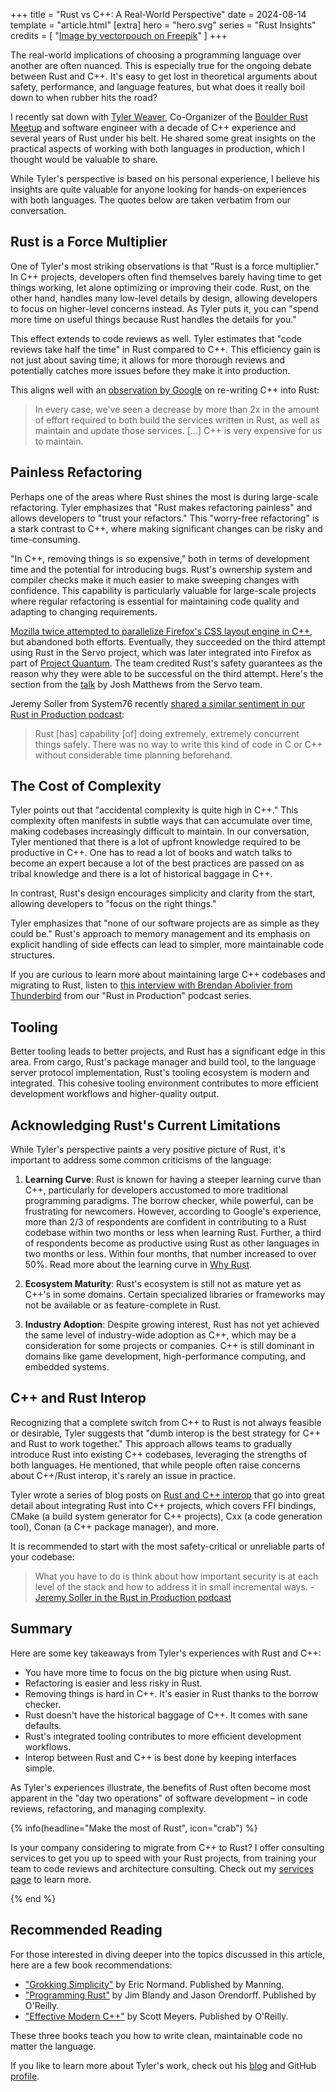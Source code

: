 +++
title = "Rust vs C++: A Real-World Perspective"
date = 2024-08-14
template = "article.html"
[extra]
hero = "hero.svg"
series = "Rust Insights"
credits = [
  "<a href='https://www.freepik.com'>Image by vectorpouch on Freepik</a>"
]
+++

The real-world implications of choosing a programming language over another are often nuanced.
This is especially true for the ongoing debate between Rust and C++.
It's easy to get lost in theoretical arguments about safety, performance, and language features,
but what does it really boil down to when rubber hits the road?

I recently sat down with [Tyler Weaver](https://tylerjw.dev), 
Co-Organizer of the [Boulder Rust Meetup](https://www.meetup.com/boulder-rust-meetup/)
and software engineer with a decade of C++ experience and several years of Rust under his belt. He shared some great insights on the practical aspects of working with both languages in production, which I thought would be valuable to share.

While Tyler's perspective is based on his personal experience, I believe his insights are quite valuable for anyone looking for hands-on experiences with both languages.
The quotes below are taken verbatim from our conversation. 

## Rust is a Force Multiplier

One of Tyler's most striking observations is that "Rust is a force multiplier." In C++ projects, developers often find themselves barely having time to get things working, let alone optimizing or improving their code. Rust, on the other hand, handles many low-level details by design, allowing developers to focus on higher-level concerns instead.
As Tyler puts it, you can "spend more time on useful things because Rust handles the details for you."

This effect extends to code reviews as well. Tyler estimates that "code reviews take half the time" in Rust compared to C++. This efficiency gain is not just about saving time; it allows for more thorough reviews and potentially catches more issues before they make it into production.

This aligns well with an [observation by Google](https://youtu.be/6mZRWFQRvmw?t=27012) on re-writing C++ into Rust:

> In every case, we've seen a decrease by more than 2x in the amount of effort required to both 
> build the services written in Rust, as well as maintain and update those services. [...]
> C++ is very expensive for us to maintain.

## Painless Refactoring

Perhaps one of the areas where Rust shines the most is during large-scale refactoring.
Tyler emphasizes that "Rust makes refactoring painless" and allows developers to "trust your refactors." This "worry-free refactoring" is a stark contrast to C++, where making significant changes can be risky and time-consuming.

"In C++, removing things is so expensive," both in terms of development time and the potential for introducing bugs. Rust's ownership system and compiler checks make it much easier to make sweeping changes with confidence. This capability is particularly valuable for large-scale projects where regular refactoring is essential for maintaining code quality and adapting to changing requirements.

[Mozilla twice attempted to parallelize Firefox's CSS layout engine in C++](https://news.ycombinator.com/item?id=21980890), but abandoned both efforts.
Eventually, they succeeded on the third attempt using Rust in the Servo project, which was later integrated into Firefox as part of [Project Quantum](https://hacks.mozilla.org/2017/08/inside-a-super-fast-css-engine-quantum-css-aka-stylo/).
The team credited Rust's safety guarantees as the reason why they were able to be successful on the third attempt. Here's the section from the [talk](https://www.youtube.com/watch?v=Y6SSTRr2mFU) by Josh Matthews from the Servo team.

Jeremy Soller from System76 recently [shared a similar sentiment in our Rust in Production podcast](https://corrode.dev/podcast/s02e07-system76/?t=1%3A13%3A18):

> Rust [has] capability [of] doing extremely, extremely concurrent things safely. There was no way to write this kind of code in C or C++ without considerable time planning beforehand.

## The Cost of Complexity

Tyler points out that "accidental complexity is quite high in C++." This complexity often manifests in subtle ways that can accumulate over time, making codebases increasingly difficult to maintain. 
In our conversation, Tyler mentioned that there is a lot of upfront knowledge required to be productive in C++. 
One has to read a lot of books and watch talks to become an expert because a lot of the best practices are passed on
as tribal knowledge and there is a lot of historical baggage in C++.

In contrast, Rust's design encourages simplicity and clarity from the start, allowing developers to "focus on the right things."

Tyler emphasizes that "none of our software projects are as simple as they could be." Rust's approach to memory management and its emphasis on explicit handling of side effects can lead to simpler, more maintainable code structures.

If you are curious to learn more about maintaining large C++ codebases and migrating to Rust, listen to [this interview with Brendan Abolivier from Thunderbird](https://corrode.dev/podcast/s02e03-thunderbird) from our "Rust in Production" podcast series.

## Tooling

Better tooling leads to better projects, and Rust has a significant edge in this area. From cargo, Rust's package manager and build tool, to the language server protocol implementation, Rust's tooling ecosystem is modern and integrated. This cohesive tooling environment contributes to more efficient development workflows and higher-quality output.

## Acknowledging Rust's Current Limitations

While Tyler's perspective paints a very positive picture of Rust, it's important to address some common criticisms of the language:

1. **Learning Curve**: Rust is known for having a steeper learning curve than C++, particularly for developers accustomed to more traditional programming paradigms. The borrow checker, while powerful, can be frustrating for newcomers.
However, according to Google's experience, more than 2/3 of respondents are confident in contributing to a Rust codebase within two months or less when learning Rust. Further, a third of respondents become as productive using Rust as other languages in two months or less. Within four months, that number increased to over 50%.
 Read more about the learning curve in [Why Rust](https://corrode.dev/blog/why-rust/).

2. **Ecosystem Maturity**: Rust's ecosystem is still not as mature yet as C++'s in some domains. Certain specialized libraries or frameworks may not be available or as feature-complete in Rust.

3. **Industry Adoption**: Despite growing interest, Rust has not yet achieved the same level of industry-wide adoption as C++, which may be a consideration for some projects or companies. C++ is still dominant in domains like game development, high-performance computing, and embedded systems.


## C++ and Rust Interop

Recognizing that a complete switch from C++ to Rust is not always feasible or desirable, Tyler suggests that "dumb interop is the best strategy for C++ and Rust to work together." This approach allows teams to gradually introduce Rust into existing C++ codebases, leveraging the strengths of both languages. He mentioned, that while people often raise concerns about C++/Rust interop, it's rarely an issue in practice.

Tyler wrote a series of blog posts on [Rust and C++ interop](https://tylerjw.dev/posts/rust-cpp-interop/) that go into great detail about integrating Rust into C++ projects, which covers FFI bindings, CMake (a build system generator for C++ projects), Cxx (a code generation tool), Conan (a C++ package manager), and more.

It is recommended to start with the most safety-critical or unreliable parts of your codebase:

> What you have to do is think about how important security is at each level of the stack and how to address it in small incremental ways. - [Jeremy Soller in the Rust in Production podcast](https://corrode.dev/podcast/s02e07-system76/?t=47%3A52)

## Summary

Here are some key takeaways from Tyler's experiences with Rust and C++:

- You have more time to focus on the big picture when using Rust.
- Refactoring is easier and less risky in Rust.
- Removing things is hard in C++. It's easier in Rust thanks to the borrow checker.
- Rust doesn't have the historical baggage of C++. It comes with sane defaults.
- Rust's integrated tooling contributes to more efficient development workflows.
- Interop between Rust and C++ is best done by keeping interfaces simple. 

As Tyler's experiences illustrate, the benefits of Rust often become most apparent in the "day two operations" of software development – in code reviews, refactoring, and managing complexity.

{% info(headline="Make the most of Rust", icon="crab") %}

Is your company considering to migrate from C++ to Rust? 
I offer consulting services to get you up to speed with your Rust projects, from training your team to code reviews and architecture consulting. 
Check out my [services page](/services) to learn more.

{% end %}

## Recommended Reading

For those interested in diving deeper into the topics discussed in this article, here are a few book recommendations:

- ["Grokking Simplicity"](https://www.manning.com/books/grokking-simplicity) by Eric Normand. Published by Manning.
- ["Programming Rust"](https://www.oreilly.com/library/view/programming-rust-2nd/9781492052586/) by Jim Blandy and Jason Orendorff. Published by O'Reilly.
- ["Effective Modern C++"](https://www.oreilly.com/library/view/effective-modern-c/9781491908419/) by Scott Meyers. Published by O'Reilly.

These three books teach you how to write clean, maintainable code no matter the language.

If you like to learn more about Tyler's work, check out his [blog](https://tylerjw.dev/) and GitHub [profile](https://github.com/tylerjw).
